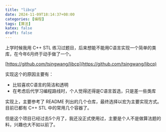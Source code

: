 ```yaml
---
title: "libcp"
date: 2024-11-09T18:14:37+08:00
categories: [编程]
tags: [算法]
katex: false
draft: false
---
```


上学时候我用 C++ STL 练习过题目，后来想能不能用C语言实现一个简单的类库，在今年6月终于动手做了一个。

[https://github.com/tsingwang/libcp](https://github.com/tsingwang/libcp)

实现这个的原因主要有：
- 比较喜欢C语言的简洁和透明
- 在考虑后代学习编程路线时，个人觉得还得是C语言首选，只是差一些类库

实现上，主要参考了 README 列出的几个仓库，最终选择以宏为主要实现方式。
目前已都有 C++ STL 中的常用几个容器了。

但是这个项目已经过去5个月了，我还没正式使用过，主要是个人不是做算法题的料，兴趣也大不如以前了。

<!--more-->
